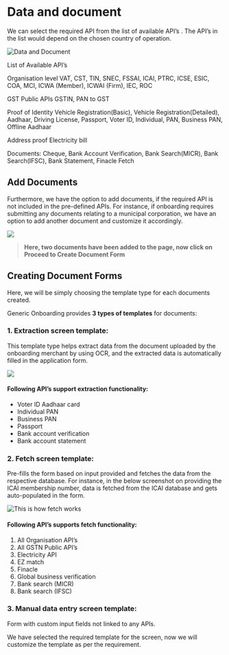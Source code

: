# Data and document

We can select the required API from the list of available API’s . The API’s in the list would depend on the chosen country of operation.

![Data and Document](https://lh3.googleusercontent.com/axyVAsLI488Fo0PTBps0ShBjosAfw3dhmS5JPsVqgjHyr6X0xO4pYTGIVRuyBoMpcDBxirYz-Su3Y9yp99v1n1tHYH-qB8b5429N2sT9KBahEsNTKWw8mwYMTCbXhQPbrDG93xUfXfm-HpLp0g)

List of Available API’s

Organisation level VAT, CST, TIN, SNEC, FSSAI, ICAI, PTRC, ICSE, ESIC, COA, MCI, ICWA (Member), ICWAI (Firm), IEC, ROC

GST Public APIs GSTIN, PAN to GST

Proof of Identity Vehicle Registration(Basic), Vehicle Registration(Detailed), Aadhaar, Driving License, Passport, Voter ID, Individual, PAN, Business PAN, Offline Aadhaar

Address proof Electricity bill

Documents: Cheque, Bank Account Verification, Bank Search(MICR), Bank Search(IFSC), Bank Statement, Finacle Fetch

## Add Documents

Furthermore, we have the option to add documents, if the required API is not included in the pre-defined APIs. For instance, if onboarding requires submitting any documents relating to a municipal corporation, we have an option to add another document and customize it accordingly.

![](https://lh3.googleusercontent.com/bew4GKHlTKXqMbL-XK5kAWhiVaw56KnVQzDg6XpGjCX\_5NO4EtqylX0e3B8SOj2Hip504S7C573mqbJoQRZGgGB59eqLu8CveF7mhr\_f41ERXe3YuENpQTs\_RpXwk5njC7PON1DBUNudA9st2Q)

> **Here, two documents have been added to the page, now click on Proceed to Create Document Form**

## Creating Document Forms

Here, we will be simply choosing the template type for each documents created.

Generic Onboarding provides **3 types of templates** for documents:&#x20;

### 1. Extraction screen template:&#x20;

This template type helps extract data from the document uploaded by the onboarding merchant by using OCR, and the extracted data is automatically filled in the application form.

![](https://lh4.googleusercontent.com/AG6gz2YY\_1XKMybhlE\_f2Ilmj4vqZ96s\_kPMWARyQnwRkjVhVAqYNaTwjifkpH5CaQ5CiqqIgHMzWueBE4Am0lOgrmSwU27p0dzTTJAPFjRYzP9AGfEihGyWvxOMrFR3uaOR27V8bZsRNsFcrA)

#### Following API’s support extraction functionality:&#x20;

* Voter ID Aadhaar card
* Individual PAN&#x20;
* Business PAN&#x20;
* Passport&#x20;
* Bank account verification&#x20;
* Bank account statement&#x20;

### 2. Fetch screen template:&#x20;

Pre-fills the form based on input provided and fetches the data from the respective database. For instance, in the below screenshot on providing the ICAI membership number, data is fetched from the ICAI database and gets auto-populated in the form.

![This is how fetch works](https://lh6.googleusercontent.com/aNWiJVEFQKlBpUkMO79Sm\_oGnA8VUiiQlZXLT6HxnQm8bT2idw3mjxpHui1Rs3dQ34b8YGja3a4o2yidtkaDfOIAhMbCumAZxZX4cdoTiqzlmQuECmL5KDIrDEAQsvR-4ppSdcRFV7bsV7riTQ)

#### Following API’s supports fetch functionality:&#x20;

1. All Organisation API’s
2. All GSTN Public API’s&#x20;
3. Electricity API&#x20;
4. EZ match&#x20;
5. Finacle&#x20;
6. Global business verification&#x20;
7. Bank search (MICR)&#x20;
8. Bank search (IFSC)

### 3. Manual data entry screen template:&#x20;

Form with custom input fields not linked to any APIs.

We have selected the required template for the screen, now we will customize the template as per the requirement.

